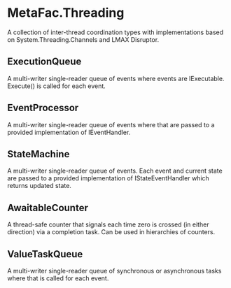 # MetaFac.Threading

A collection of inter-thread coordination types with implementations based on
System.Threading.Channels and LMAX Disruptor.

## ExecutionQueue
A multi-writer single-reader queue of events where events are IExecutable. Execute()
is called for each event.

## EventProcessor
A multi-writer single-reader queue of events where that are passed to a provided 
implementation of IEventHandler.

## StateMachine
A multi-writer single-reader queue of events. Each event and current state are 
passed to a provided implementation of IStateEventHandler which returns updated 
state.

## AwaitableCounter
A thread-safe counter that signals each time zero is crossed (in either direction)
via a completion task. Can be used in hierarchies of counters.

## ValueTaskQueue
A multi-writer single-reader queue of synchronous or asynchronous tasks where that is
called for each event.
